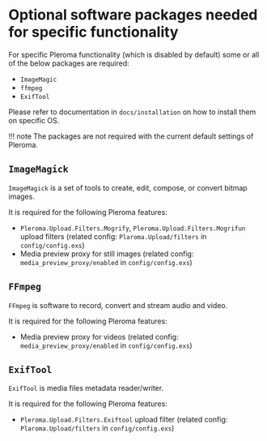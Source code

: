 # Optional software packages needed for specific functionality

For specific Pleroma functionality (which is disabled by default) some or all of the below packages are required:
  * `ImageMagic`
  * `ffmpeg`
  * `ExifTool`

Please refer to documentation in `docs/installation` on how to install them on specific OS.

!!! note
    The packages are not required with the current default settings of Pleroma.

## `ImageMagick`

`ImageMagick` is a set of tools to create, edit, compose, or convert bitmap images.

It is required for the following Pleroma features:
  * `Pleroma.Upload.Filters.Mogrify`, `Pleroma.Upload.Filters.Mogrifun` upload filters (related config: `Plaroma.Upload/filters` in `config/config.exs`)
  * Media preview proxy for still images (related config: `media_preview_proxy/enabled` in `config/config.exs`)

## `FFmpeg`

`FFmpeg` is software to record, convert and stream audio and video.

It is required for the following Pleroma features:
  * Media preview proxy for videos (related config: `media_preview_proxy/enabled` in `config/config.exs`)

## `ExifTool`

`ExifTool` is media files metadata reader/writer.

It is required for the following Pleroma features:
  * `Pleroma.Upload.Filters.Exiftool` upload filter (related config: `Plaroma.Upload/filters` in `config/config.exs`)
